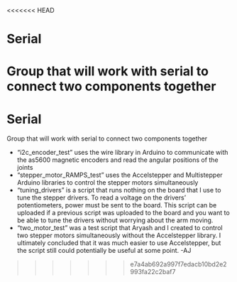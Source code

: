 <<<<<<< HEAD
# Serial
Group that will work with serial to connect two components together
=======
# Serial
Group that will work with serial to connect two components together

* “i2c_encoder_test” uses the wire library in Arduino to communicate with the as5600 magnetic encoders and read the angular positions of the joints
* “stepper_motor_RAMPS_test” uses the Accelstepper and Multistepper Arduino libraries to control the stepper motors simultaneously 
* “tuning_drivers” is a script that runs nothing on the board that I use to tune the stepper drivers. To read a voltage on the drivers’ potentiometers, power must be sent to the board. This script can be uploaded if a previous script was uploaded to the board and you want to be able to tune the drivers without worrying about the arm moving.
* “two_motor_test” was a test script that Aryash and I created to control two stepper motors simultaneously without the Accelstepper library. I ultimately concluded that it was much easier to use Accelstepper, but the script still could potentially be useful at some point.
-AJ
>>>>>>> e7a4ab692a997f7edacb10bd2e2993fa22c2baf7
